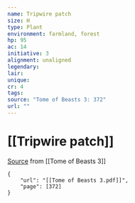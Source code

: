 ```yaml
---
name: Tripwire patch
size: H
type: Plant
environment: farmland, forest
hp: 95
ac: 14
initiative: 3
alignment: unaligned
legendary: 
lair: 
unique: 
cr: 4
tags: 
source: "Tome of Beasts 3: 372"
url: ""
---
```

# [[Tripwire patch]]

[Source](zotero://open-pdf/library/items/BLGR9HVR?page=372) from [[Tome of Beasts 3]]

```pdf
{
	"url": "[[Tome of Beasts 3.pdf]]",
	"page": [372]
}
```

